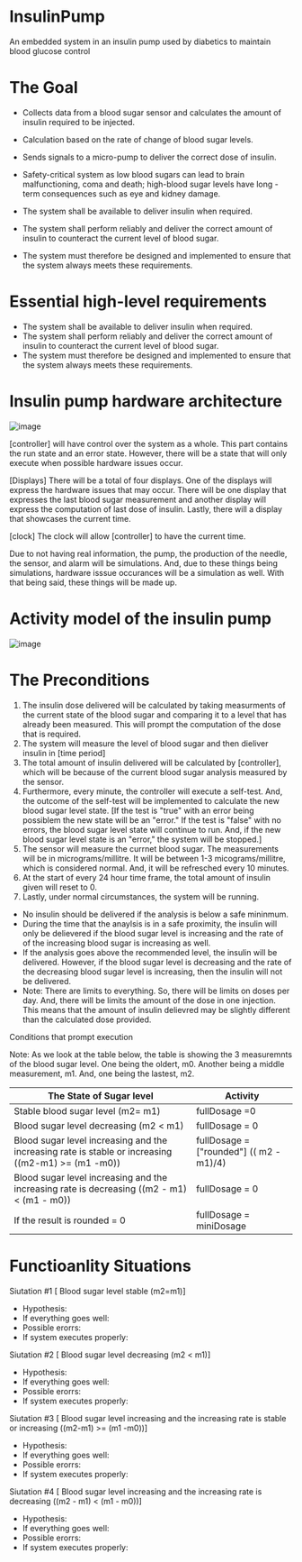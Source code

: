 # InsulinPump
An embedded system in an insulin pump used by diabetics to maintain blood glucose control

# The Goal
 - Collects data from a blood sugar sensor and calculates the amount of insulin required to be injected. 
 - Calculation based on the rate of change of blood sugar levels.
 - Sends signals to a micro-pump to deliver the correct dose of insulin.
 - Safety-critical system as low blood sugars can lead to brain malfunctioning, coma and death; high-blood sugar levels have long - term consequences such as eye and kidney damage.

 - The system shall be available to deliver insulin when required.
 - The system shall perform reliably and deliver the correct amount of insulin to counteract the current level of blood sugar.
 - The system must therefore be designed and implemented to ensure that the system always meets these requirements.
 
 # Essential high-level requirements
 - The system shall be available to deliver insulin when required.
 - The system shall perform reliably and deliver the correct amount of insulin to counteract the current level of blood sugar.
 - The system must therefore be designed and implemented to ensure that the system always meets these requirements.
 
 # Insulin pump hardware architecture
 ![image](https://user-images.githubusercontent.com/124085275/215911205-bc0f688b-8913-4fc8-bfb0-39a962143486.png)
 
  [controller] will have control over the system as a whole. This part contains the run state and an error state. However, there will be a state that will only execute when possible hardware issues occur.
 
 [Displays] There will be a total of four displays. One of the displays will express the hardware issues that may occur. There will be one display that expresses the last blood sugar measurement and another display will express the computation of last dose of insulin. Lastly, there will a display that showcases the current time.
 
 [clock] The clock will allow [controller] to have the current time.
 
 Due to not having real information, the pump, the production of the needle, the sensor, and alarm will be simulations. And, due to these things being simulations, hardware isssue occurances will be a simulation as well. With that being said, these things will be made up.
 
 # Activity model of the insulin pump
 ![image](https://user-images.githubusercontent.com/124085275/217400185-274591ca-3bcc-4d04-8150-dde1a960b1f0.png)
 
 # The Preconditions
 
 1. The insulin dose delivered will be calculated by taking measurments of the current state of the blood sugar and comparing it to a level that has already been measured. This will prompt the computation of the dose that is required.
 2. The system will measure the level of blood sugar and then dieliver insulin in [time period]
 3. The total amount of insulin delivered will be calculated by [controller], which will be because of the current blood sugar analysis measured by the sensor.
 4. Furthermore, every minute, the controller will execute a self-test. And, the outcome of the self-test will be implemented to calculate the new blood sugar level state. [If the test is "true" with an error being possiblem the new state will be an "error." If the test is "false" with no errors, the blood sugar level state will continue to run. And, if the new blood sugar level state is an "error," the system will be stopped.]
 5. The sensor will measure the currnet blood sugar. The measurements will be in micrograms/millitre. It will be between 1-3 micograms/millitre, which is considered normal. And, it will be refresched every 10 minutes.
 6. At the start of every 24 hour time frame, the total amount of insulin given will reset to 0.
 7. Lastly, under normal circumstances, the system will be running.
 
  - No insulin should be delivered if the analysis is below a safe mininmum.
  - During the time that the anaylsis is in a safe proximity, the insulin will only be delievered if the blood sugar level is increasing and the rate of of the increasing blood sugar is increasing as well.
  - If the analysis goes above the recommended level, the insulin will be delivered. However, if the blood sugar level is decreasing and the rate of the decreasing blood sugar level is increasing, then the insulin will not be delivered.
  - Note: There are limits to everything. So, there will be limits on doses per day. And, there will be limits the amount of the dose in one injection. This means that the amount of insulin delievred may be slightly different than the calculated dose provided.
  
  Conditions that prompt execution
  
  Note: As we look at the table below, the table is showing the 3 measuremnts of the blood sugar level. One being the oldert, m0. Another being a middle measurement, m1. And, one being the lastest, m2.
  
  |The State of Sugar level |                                                                         Activity    |                                                                
  |-------------------------| ------------------------------------------------------------------------------------|   
  | Stable blood sugar level (m2= m1)     |                                                              fullDosage =0  
  |Blood sugar level decreasing (m2 < m1) |                                                              fullDosage = 0 
  |Blood sugar level increasing and the increasing rate is stable or increasing ((m2-m1) >= (m1 -m0)) |  fullDosage = ["rounded"] (( m2 - m1)/4)
  |Blood sugar level increasing and the increasing rate is decreasing ((m2 - m1) < (m1 - m0)) |          fullDosage = 0
  |If the result is rounded = 0 |                                                                        fullDosage = miniDosage

  # Functioanlity Situations
  
  Siutation #1 [ Blood sugar level stable (m2=m1)]
  
  - Hypothesis:
  - If everything goes well:
  - Possible erorrs:
  - If system executes properly:
  
  Siutation #2 [ Blood sugar level decreasing (m2 < m1)]
  
  - Hypothesis:
  - If everything goes well:
  - Possible erorrs:
  - If system executes properly:
  
   Siutation #3 [ Blood sugar level increasing and the increasing rate is stable or increasing ((m2-m1) >= (m1 -m0))]
  
  - Hypothesis:
  - If everything goes well:
  - Possible erorrs:
  - If system executes properly:
  
   Siutation #4 [ Blood sugar level increasing and the increasing rate is decreasing ((m2 - m1) < (m1 - m0))]
  
  - Hypothesis:
  - If everything goes well:
  - Possible erorrs:
  - If system executes properly:
  
  
  




  

  
 
 

